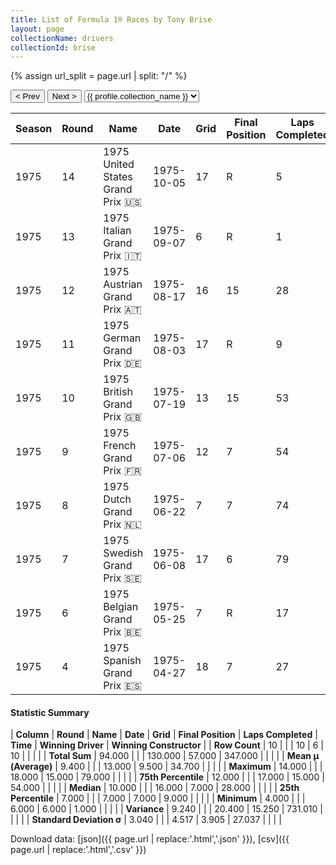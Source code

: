 ```yaml
---
title: List of Formula 1® Races by Tony Brise
layout: page
collectionName: drivers
collectionId: brise
---
```


{% assign url_split = page.url | split: "/" %}
<div id="collection-navigation">
<button onclick="selector.options[selector.selectedIndex-1].value && (window.location = selector.options[selector.selectedIndex-1].value);">&lt; Prev</button>
<button onclick="selector.options[selector.selectedIndex+1].value && (window.location = selector.options[selector.selectedIndex+1].value);">Next &gt;</button>
<select id="selector" onchange="this.options[this.selectedIndex].value && (window.location = this.options[this.selectedIndex].value);">
  {% for collectionId in site.data[page.collectionName].refs %}
    {% if collectionId == page.collectionId %}
      {% assign selected = "selected" %}
    {% else %}
      {% assign selected = "" %}
    {% endif %}
    {% assign profile = site.data[page.collectionName][collectionId].profile %}
    <option value="/f1/{{ page.collectionName }}/{{ collectionId }}/{{ url_split[4] }}" {{ selected }}>{{ profile.collection_name }}</option>
  {% endfor %}
</select>
</div>

| Season | Round | Name | Date | Grid | Final Position | Laps Completed | Time | Winning Driver | Winning Constructor |
|--|--|--|--|--|--|--|--|--|--|
| 1975 | 14 | 1975 United States Grand Prix 🇺🇸 | 1975-10-05 | 17 | R | 5 |   | Niki Lauda 🇦🇹 | Ferrari 🇮🇹 |
| 1975 | 13 | 1975 Italian Grand Prix 🇮🇹 | 1975-09-07 | 6 | R | 1 |   | Clay Regazzoni 🇨🇭 | Ferrari 🇮🇹 |
| 1975 | 12 | 1975 Austrian Grand Prix 🇦🇹 | 1975-08-17 | 16 | 15 | 28 |   | Vittorio Brambilla 🇮🇹 | March 🇬🇧 |
| 1975 | 11 | 1975 German Grand Prix 🇩🇪 | 1975-08-03 | 17 | R | 9 |   | Carlos Reutemann 🇦🇷 | Brabham 🇬🇧 |
| 1975 | 10 | 1975 British Grand Prix 🇬🇧 | 1975-07-19 | 13 | 15 | 53 |   | Emerson Fittipaldi 🇧🇷 | McLaren 🇬🇧 |
| 1975 | 9 | 1975 French Grand Prix 🇫🇷 | 1975-07-06 | 12 | 7 | 54 | +1:09.61 | Niki Lauda 🇦🇹 | Ferrari 🇮🇹 |
| 1975 | 8 | 1975 Dutch Grand Prix 🇳🇱 | 1975-06-22 | 7 | 7 | 74 |   | James Hunt 🇬🇧 | Hesketh 🇬🇧 |
| 1975 | 7 | 1975 Swedish Grand Prix 🇸🇪 | 1975-06-08 | 17 | 6 | 79 |   | Niki Lauda 🇦🇹 | Ferrari 🇮🇹 |
| 1975 | 6 | 1975 Belgian Grand Prix 🇧🇪 | 1975-05-25 | 7 | R | 17 |   | Niki Lauda 🇦🇹 | Ferrari 🇮🇹 |
| 1975 | 4 | 1975 Spanish Grand Prix 🇪🇸 | 1975-04-27 | 18 | 7 | 27 |   | Jochen Mass 🇩🇪 | McLaren 🇬🇧 |

#### Statistic Summary

| **Column** | **Round** | **Name** | **Date** | **Grid** | **Final Position** | **Laps Completed** | **Time** | **Winning Driver** | **Winning Constructor** |
| **Row Count** | 10 |  |  | 10 | 6 | 10 |  |  |  |
| **Total Sum** | 94.000 |  |  | 130.000 | 57.000 | 347.000 |  |  |  |
| **Mean μ (Average)** | 9.400 |  |  | 13.000 | 9.500 | 34.700 |  |  |  |
| **Maximum** | 14.000 |  |  | 18.000 | 15.000 | 79.000 |  |  |  |
| **75th Percentile** | 12.000 |  |  | 17.000 | 15.000 | 54.000 |  |  |  |
| **Median** | 10.000 |  |  | 16.000 | 7.000 | 28.000 |  |  |  |
| **25th Percentile** | 7.000 |  |  | 7.000 | 7.000 | 9.000 |  |  |  |
| **Minimum** | 4.000 |  |  | 6.000 | 6.000 | 1.000 |  |  |  |
| **Variance** | 9.240 |  |  | 20.400 | 15.250 | 731.010 |  |  |  |
| **Standard Deviation σ** | 3.040 |  |  | 4.517 | 3.905 | 27.037 |  |  |  |

Download data: [json]({{ page.url | replace:'.html','.json' }}), [csv]({{ page.url | replace:'.html','.csv' }})
